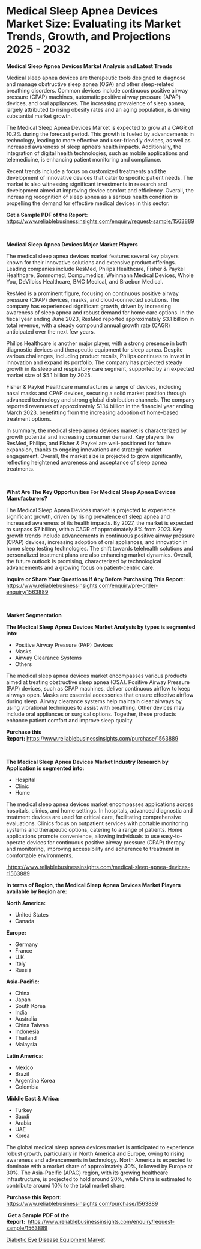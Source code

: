 <p><h1>Medical Sleep Apnea Devices Market Size: Evaluating its Market Trends, Growth, and Projections 2025 - 2032</h1></p><p><strong>Medical Sleep Apnea Devices Market Analysis and Latest Trends</strong></p>
<p><p>Medical sleep apnea devices are therapeutic tools designed to diagnose and manage obstructive sleep apnea (OSA) and other sleep-related breathing disorders. Common devices include continuous positive airway pressure (CPAP) machines, automatic positive airway pressure (APAP) devices, and oral appliances. The increasing prevalence of sleep apnea, largely attributed to rising obesity rates and an aging population, is driving substantial market growth. </p><p>The Medical Sleep Apnea Devices Market is expected to grow at a CAGR of 10.2% during the forecast period. This growth is fueled by advancements in technology, leading to more effective and user-friendly devices, as well as increased awareness of sleep apnea’s health impacts. Additionally, the integration of digital health technologies, such as mobile applications and telemedicine, is enhancing patient monitoring and compliance. </p><p>Recent trends include a focus on customized treatments and the development of innovative devices that cater to specific patient needs. The market is also witnessing significant investments in research and development aimed at improving device comfort and efficiency. Overall, the increasing recognition of sleep apnea as a serious health condition is propelling the demand for effective medical devices in this sector.</p></p>
<p><strong>Get a Sample PDF of the Report:&nbsp;</strong> <a href="https://www.reliablebusinessinsights.com/enquiry/request-sample/1563889?utm_campaign=3101&utm_medium=2&utm_source=Github&utm_content=ia&utm_term=04032025&utm_id=medical-sleep-apnea-devices">https://www.reliablebusinessinsights.com/enquiry/request-sample/1563889</a></p>
<p>&nbsp;</p>
<p><strong>Medical Sleep Apnea Devices Major Market Players</strong></p>
<p><p>The medical sleep apnea devices market features several key players known for their innovative solutions and extensive product offerings. Leading companies include ResMed, Philips Healthcare, Fisher & Paykel Healthcare, Somnomed, Compumedics, Weinmann Medical Devices, Whole You, DeVilbiss Healthcare, BMC Medical, and Braebon Medical. </p><p>ResMed is a prominent figure, focusing on continuous positive airway pressure (CPAP) devices, masks, and cloud-connected solutions. The company has experienced significant growth, driven by increasing awareness of sleep apnea and robust demand for home care options. In the fiscal year ending June 2023, ResMed reported approximately $3.1 billion in total revenue, with a steady compound annual growth rate (CAGR) anticipated over the next few years.</p><p>Philips Healthcare is another major player, with a strong presence in both diagnostic devices and therapeutic equipment for sleep apnea. Despite various challenges, including product recalls, Philips continues to invest in innovation and expand its portfolio. The company has projected steady growth in its sleep and respiratory care segment, supported by an expected market size of $5.1 billion by 2025.</p><p>Fisher & Paykel Healthcare manufactures a range of devices, including nasal masks and CPAP devices, securing a solid market position through advanced technology and strong global distribution channels. The company reported revenues of approximately $1.14 billion in the financial year ending March 2023, benefitting from the increasing adoption of home-based treatment options.</p><p>In summary, the medical sleep apnea devices market is characterized by growth potential and increasing consumer demand. Key players like ResMed, Philips, and Fisher & Paykel are well-positioned for future expansion, thanks to ongoing innovations and strategic market engagement. Overall, the market size is projected to grow significantly, reflecting heightened awareness and acceptance of sleep apnea treatments.</p></p>
<p>&nbsp;</p>
<p><strong>What Are The Key Opportunities For Medical Sleep Apnea Devices Manufacturers?</strong></p>
<p><p>The Medical Sleep Apnea Devices market is projected to experience significant growth, driven by rising prevalence of sleep apnea and increased awareness of its health impacts. By 2027, the market is expected to surpass $7 billion, with a CAGR of approximately 8% from 2023. Key growth trends include advancements in continuous positive airway pressure (CPAP) devices, increasing adoption of oral appliances, and innovation in home sleep testing technologies. The shift towards telehealth solutions and personalized treatment plans are also enhancing market dynamics. Overall, the future outlook is promising, characterized by technological advancements and a growing focus on patient-centric care.</p></p>
<p><strong>Inquire or Share Your Questions If Any Before Purchasing This Report:</strong> <a href="https://www.reliablebusinessinsights.com/enquiry/pre-order-enquiry/1563889?utm_campaign=3101&utm_medium=2&utm_source=Github&utm_content=ia&utm_term=04032025&utm_id=medical-sleep-apnea-devices">https://www.reliablebusinessinsights.com/enquiry/pre-order-enquiry/1563889</a></p>
<p>&nbsp;</p>
<p><strong>Market Segmentation</strong></p>
<p><strong>The Medical Sleep Apnea Devices Market Analysis by types is segmented into:</strong></p>
<p><ul><li>Positive Airway Pressure (PAP) Devices</li><li>Masks</li><li>Airway Clearance Systems</li><li>Others</li></ul></p>
<p><p>The medical sleep apnea devices market encompasses various products aimed at treating obstructive sleep apnea (OSA). Positive Airway Pressure (PAP) devices, such as CPAP machines, deliver continuous airflow to keep airways open. Masks are essential accessories that ensure effective airflow during sleep. Airway clearance systems help maintain clear airways by using vibrational techniques to assist with breathing. Other devices may include oral appliances or surgical options. Together, these products enhance patient comfort and improve sleep quality.</p></p>
<p><strong>Purchase this Report:&nbsp;</strong><a href="https://www.reliablebusinessinsights.com/purchase/1563889?utm_campaign=3101&utm_medium=2&utm_source=Github&utm_content=ia&utm_term=04032025&utm_id=medical-sleep-apnea-devices">https://www.reliablebusinessinsights.com/purchase/1563889</a></p>
<p>&nbsp;</p>
<p><strong>The Medical Sleep Apnea Devices Market Industry Research by Application is segmented into:</strong></p>
<p><ul><li>Hospital</li><li>Clinic</li><li>Home</li></ul></p>
<p><p>The medical sleep apnea devices market encompasses applications across hospitals, clinics, and home settings. In hospitals, advanced diagnostic and treatment devices are used for critical care, facilitating comprehensive evaluations. Clinics focus on outpatient services with portable monitoring systems and therapeutic options, catering to a range of patients. Home applications promote convenience, allowing individuals to use easy-to-operate devices for continuous positive airway pressure (CPAP) therapy and monitoring, improving accessibility and adherence to treatment in comfortable environments.</p></p>
<p><a href="https://www.reliablebusinessinsights.com/medical-sleep-apnea-devices-r1563889?utm_campaign=3101&utm_medium=2&utm_source=Github&utm_content=ia&utm_term=04032025&utm_id=medical-sleep-apnea-devices">&nbsp;https://www.reliablebusinessinsights.com/medical-sleep-apnea-devices-r1563889</a></p>
<p><strong>In terms of Region, the Medical Sleep Apnea Devices Market Players available by Region are:</strong></p>
<p>
    <p> <strong> North America: </strong>
        <ul>
            <li>United States</li>
            <li>Canada</li>
        </ul>
        </p> 
    <p> <strong> Europe: </strong>
        <ul>
            <li>Germany</li>
            <li>France</li>
            <li>U.K.</li>
            <li>Italy</li>
            <li>Russia</li>
        </ul>
        </p> 
    <p> <strong> Asia-Pacific: </strong>
        <ul>
            <li>China</li>
            <li>Japan</li>
            <li>South Korea</li>
            <li>India</li>
            <li>Australia</li>
            <li>China Taiwan</li>
            <li>Indonesia</li>
            <li>Thailand</li>
            <li>Malaysia</li>
        </ul>
        </p> 
    <p> <strong> Latin America: </strong>
        <ul>
            <li>Mexico</li>
            <li>Brazil</li>
            <li>Argentina Korea</li>
            <li>Colombia</li>
        </ul>
        </p> 
    <p> <strong> Middle East & Africa: </strong>
        <ul>
            <li>Turkey</li>
            <li>Saudi</li>
            <li>Arabia</li>
            <li>UAE</li>
            <li>Korea</li>
        </ul>
    </p>
    </p>
<p><p>The global medical sleep apnea devices market is anticipated to experience robust growth, particularly in North America and Europe, owing to rising awareness and advancements in technology. North America is expected to dominate with a market share of approximately 40%, followed by Europe at 30%. The Asia-Pacific (APAC) region, with its growing healthcare infrastructure, is projected to hold around 20%, while China is estimated to contribute around 10% to the total market share.</p></p>
<p><strong>Purchase this Report: </strong><a href="https://www.reliablebusinessinsights.com/purchase/1563889?utm_campaign=3101&utm_medium=2&utm_source=Github&utm_content=ia&utm_term=04032025&utm_id=medical-sleep-apnea-devices">https://www.reliablebusinessinsights.com/purchase/1563889</a></p>
<p>&nbsp;<strong>Get a Sample PDF of the Report:&nbsp;&nbsp;</strong><a href="https://www.reliablebusinessinsights.com/enquiry/request-sample/1563889?utm_campaign=3101&utm_medium=2&utm_source=Github&utm_content=ia&utm_term=04032025&utm_id=medical-sleep-apnea-devices">https://www.reliablebusinessinsights.com/enquiry/request-sample/1563889</a></p>
<p><strong></strong></p>
<p><p><a href="https://github.com/lateshab69/Market-Research-Report-List-1/blob/main/diabetic-eye-disease-equipment-market.md?utm_campaign=3101&utm_medium=2&utm_source=Github&utm_content=ia&utm_term=04032025&utm_id=medical-sleep-apnea-devices">Diabetic Eye Disease Equipment Market</a></p></p>